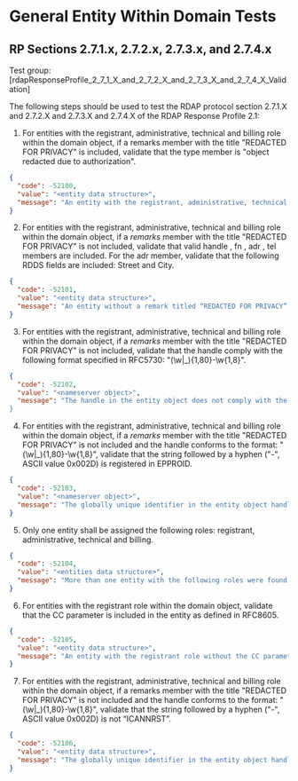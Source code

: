 # General Entity Within Domain Tests

## RP Sections 2.7.1.x, 2.7.2.x, 2.7.3.x, and 2.7.4.x

Test group: [rdapResponseProfile_2_7_1_X_and_2_7_2_X_and_2_7_3_X_and_2_7_4_X_Validation]

The following steps should be used to test the RDAP protocol section 2.7.1.X and 2.7.2.X and 2.7.3.X and 2.7.4.X of the RDAP Response Profile 2.1:

1. For entities with the registrant, administrative, technical and billing role within the
domain object, if a remarks member with the title "REDACTED FOR PRIVACY" is
included, validate that the type member is "object redacted due to authorization".
```json
{
  "code": -52100,
  "value": "<entity data structure>",
  "message": "An entity with the registrant, administrative, technical or billing role with a remarks members with the title "REDACTED FOR PRIVACY" was found, but the description and type does not contain the value in 2.7.4.3 of the RDAP_Response_Profile_2_1."
}
```
2. For entities with the registrant, administrative, technical and billing role within the
    domain object, if a _remarks_ member with the title "REDACTED FOR PRIVACY" is not
    included, validate that valid handle , fn , adr , tel members are included. For the adr
    member, validate that the following RDDS fields are included: Street and City.
```json
{
  "code": -52101,
  "value": "<entity data structure>",
  "message": "An entity without a remark titled “REDACTED FOR PRIVACY” does not have all the necessary information of handle, fn, adr, tel, street and city."
}
```
3. For entities with the registrant, administrative, technical and billing role within the
    domain object, if a _remarks_ member with the title "REDACTED FOR PRIVACY" is not
    included, validate that the handle comply with the following format specified in
    RFC5730: "(\w|_){1,80}-\w{1,8}".
```json
{
  "code": -52102,
  "value": "<nameserver object>",
  "message": "The handle in the entity object does not comply with the format (\w|_){1,80}-\w{1,8} specified in RFC5730"."
}
```
4. For entities with the registrant, administrative, technical and billing role within the
    domain object, if a _remarks_ member with the title "REDACTED FOR PRIVACY" is not
    included and the handle conforms to the format: "(\w|_){1,80}-\w{1,8}", validate that
    the string followed by a hyphen ("-", ASCII value 0x002D) is registered in EPPROID.
```json
{
  "code": -52103,
  "value": "<nameserver object>",
  "message": "The globally unique identifier in the entity object handle is not registered in EPPROID."
}
```
5. Only one entity shall be assigned the following roles: registrant, administrative,
    technical and billing.
```json
{
  "code": -52104,
  "value": "<entities data structure>",
  "message": "More than one entity with the following roles were found: registrant, administrative, technical and billing."
}
```
6. For entities with the registrant role within the domain object, validate that the CC
parameter is included in the entity as defined in RFC8605.
```json
{
  "code": -52105,
  "value": "<entity data structure>",
  "message": "An entity with the registrant role without the CC parameter was found. See section 2.7.3.1 of the RDAP_Response_Profile_2_1."
}
```
7. For entities with the registrant, administrative, technical and billing role within the domain object, if a remarks member with the title "REDACTED FOR PRIVACY" is not included and the handle conforms to the format: "(\w|_){1,80}-\w{1,8}", validate that the string followed by a hyphen ("-", ASCII value 0x002D) is not “ICANNRST”.
```json
{
  "code": -52106,
  "value": "<entity data structure>",
  "message": "The globally unique identifier in the entity object handle is using an EPPROID reserved for testing by ICANN."
}
```

